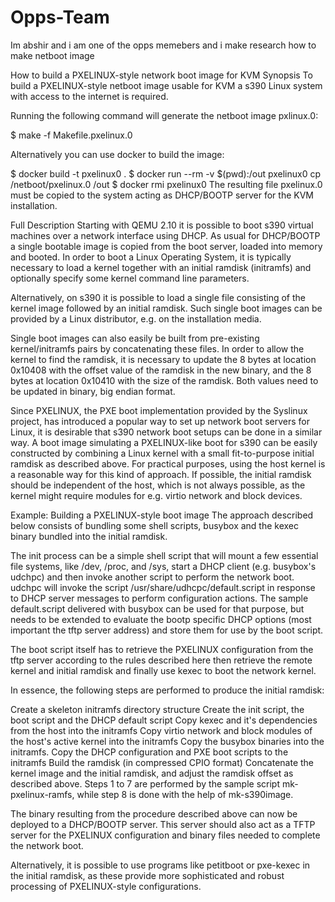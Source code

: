 # Opps-Team
Im abshir and i am one of the opps memebers and i make research how to make netboot image 

How to build a PXELINUX-style network boot image for KVM
Synopsis
To build a PXELINUX-style netboot image usable for KVM a s390 Linux system with access to the internet is required.

Running the following command will generate the netboot image pxlinux.0:

$ make -f Makefile.pxelinux.0

Alternatively you can use docker to build the image:

 $ docker build -t pxelinux0 .
 $ docker run --rm -v $(pwd):/out pxelinux0 cp /netboot/pxelinux.0 /out
 $ docker rmi pxelinux0
The resulting file pxelinux.0 must be copied to the system acting as DHCP/BOOTP server for the KVM installation.

Full Description
Starting with QEMU 2.10 it is possible to boot s390 virtual machines over a network interface using DHCP. As usual for DHCP/BOOTP a single bootable image is copied from the boot server, loaded into memory and booted. In order to boot a Linux Operating System, it is typically necessary to load a kernel together with an initial ramdisk (initramfs) and optionally specify some kernel command line parameters.

Alternatively, on s390 it is possible to load a single file consisting of the kernel image followed by an initial ramdisk. Such single boot images can be provided by a Linux distributor, e.g. on the installation media.

Single boot images can also easily be built from pre-existing kernel/initramfs pairs by concatenating these files. In order to allow the kernel to find the ramdisk, it is necessary to update the 8 bytes at location 0x10408 with the offset value of the ramdisk in the new binary, and the 8 bytes at location 0x10410 with the size of the ramdisk. Both values need to be updated in binary, big endian format.

Since PXELINUX, the PXE boot implementation provided by the Syslinux project, has introduced a popular way to set up network boot servers for Linux, it is desirable that s390 network boot setups can be done in a similar way. A boot image simulating a PXELINUX-like boot for s390 can be easily constructed by combining a Linux kernel with a small fit-to-purpose initial ramdisk as described above. For practical purposes, using the host kernel is a reasonable way for this kind of approach. If possible, the initial ramdisk should be independent of the host, which is not always possible, as the kernel might require modules for e.g. virtio network and block devices.

Example: Building a PXELINUX-style boot image
The approach described below consists of bundling some shell scripts, busybox and the kexec binary bundled into the initial ramdisk.

The init process can be a simple shell script that will mount a few essential file systems, like /dev, /proc, and /sys, start a DHCP client (e.g. busybox's udchpc) and then invoke another script to perform the network boot. udchpc will invoke the script /usr/share/udhcpc/default.script in response to DHCP server messages to perform configuration actions. The sample default.script delivered with busybox can be used for that purpose, but needs to be extended to evaluate the bootp specific DHCP options (most important the tftp server address) and store them for use by the boot script.

The boot script itself has to retrieve the PXELINUX configuration from the tftp server according to the rules described here then retrieve the remote kernel and initial ramdisk and finally use kexec to boot the network kernel.

In essence, the following steps are performed to produce the initial ramdisk:

Create a skeleton initramfs directory structure
Create the init script, the boot script and the DHCP default script
Copy kexec and it's dependencies from the host into the initramfs
Copy virtio network and block modules of the host's active kernel into the initramfs
Copy the busybox binaries into the initramfs.
Copy the DHCP configuration and PXE boot scripts to the initramfs
Build the ramdisk (in compressed CPIO format)
Concatenate the kernel image and the initial ramdisk, and adjust the ramdisk offset as described above.
Steps 1 to 7 are performed by the sample script mk-pxelinux-ramfs, while step 8 is done with the help of mk-s390image.

The binary resulting from the procedure described above can now be deployed to a DHCP/BOOTP server. This server should also act as a TFTP server for the PXELINUX configuration and binary files needed to complete the network boot.

Alternatively, it is possible to use programs like petitboot or pxe-kexec in the initial ramdisk, as these provide more sophisticated and robust processing of PXELINUX-style configurations.
